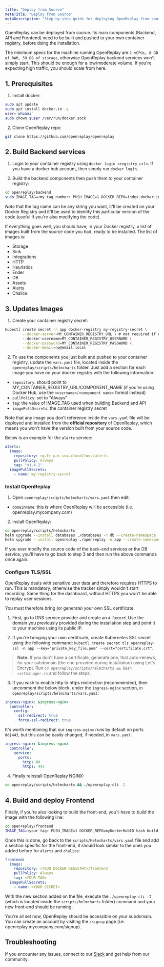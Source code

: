 ```yaml
---
title: "Deploy from Source"
metaTitle: "Deploy from Source"
metaDescription: "Step-by-step guide for deploying OpenReplay from source code."
---
```


OpenReplay can be deployed from source. Its main components (Backend, API and Frontend) need to be built and pushed to your own container registry, before doing the installation.

The minimum specs for the machine running OpenReplay are `2 vCPUs, 8 GB of RAM, 50 GB of storage`, otherwise OpenReplay backend services won't simply start. This should be enough for a low/moderate volume. If you're expecting high traffic, you should scale from here.

## 1. Prerequisites

1. Install docker:

```bash
sudo apt update
sudo apt install docker.io -y
user=`whoami`
sudo chown $user /var/run/docker.sock
```

2. Clone OpenReplay repo:

```bash
git clone https://github.com/openreplay/openreplay
```

## 2. Build Backend services

1. Login to your container registry using `docker login <registry_url>`. If you have a docker hub account, then simply run `docker login`.

2. Build the backend components then push them to your container registry:

```bash
cd openreplay/backend
sudo IMAGE_TAG=<my_tag_number> PUSH_IMAGE=1 DOCKER_REPO=index.docker.io/<username> bash build.sh 
```

*Note* that the tag name can be any string you want, it'll be created on your Docker Registry and it'll be used to identify this particular version of the code (useful if you're also modifying the code).

If everything goes well, you should have, in your Docker registry, a list of images built from the source code you had, ready to be installed.
The list of images is:

- Storage
- Sink
- Integrations
- HTTP
- Heuristics
- Ender
- DB
- Assets
- Alerts
- Chalice


## 3. Updates Images

1. Create your container registry secret:

```bash
kubectl create secret -n app docker-registry my-registry-secret \
        --docker-server=MY_CONTAINER_REGISTRY_URL \ # not required if docker hub
        --docker-username=MY_CONTAINER_REGISTRY_USERNAME \
        --docker-password=MY_CONTAINER_REGISTRY_PASSWORD \
        --docker-email=no@email.local 
```

2. To use the components you just built and pushed to your container registry, update the `vars.yaml` file, located inside the `openreplay/scripts/helmcharts` folder. 
Just add a section for each image you have on your docker registry with the following information:

- `repository`: should point to MY_CONTAINER_REGISTRY_URL/COMPONENT_NAME (if you're using Docker Hub, use the `<username>/<component name>` format instead)
- `pullPolicy`: set to "Always"
- `tag`: the value of IMAGE_TAG used when building Backend and API
- `imagePullSecrets`: the container registry secret

Note that any image you don't reference inside the `vars.yaml` file will be deployed and installed from the **official repository** of OpenReplay, which means you won't have the version built from your source code.

Below is an example for the `alerts` service:

```yaml
alerts:
  image:
    repository: rg.fr-par.scw.cloud/foss/alerts
    pullPolicy: Always
    tag: "v1.4.2"
  imagePullSecrets: 
    - name: my-registry-secret
```

### Install OpenReplay

1. Open `openreplay/scripts/helmcharts/vars.yaml` then edit:
- `domainName`: this is where OpenReplay will be accessible (i.e. openreplay.mycompany.com)

2. Install OpenReplay:

```bash
cd openreplay/scripts/helmcharts
helm upgrade --install databases ./databases -n db --create-namespace --wait -f ./vars.yaml --atomic
helm upgrade --install openreplay ./openreplay -n app --create-namespace --wait -f ./vars.yaml --atomic
```

If you ever modify the source code of the back-end services or the DB service, you'll have to  go back to step 3 and then run the above commands once again.

### Configure TLS/SSL

OpenReplay deals with sensitive user data and therefore requires HTTPS to run. This is mandatory, otherwise the tracker simply wouldn't start recording. Same thing for the dashboard, without HTTPS you won't be able to replay user sessions.

You must therefore bring (or generate) your own SSL certificate.

1. First, go to DNS service provider and create an `A Record`. Use the domain you previously provided during the installation step and point it to your machine using its public IP.

2. If you're bringing your own certificate, create Kubernetes SSL secret using the following command: `kubectl create secret tls openreplay-ssl -n app --key="private_key_file.pem" --cert="certificate.crt"`.

> **Note:** If you don't have a certificate, generate one, that auto-renews, for your subdomain (the one provided during installation) using Let's Encrypt. Run `cd openreplay/scripts/helmcharts && bash certmanager.sh` and follow the steps.

3. If you wish to enable http to https redirection (recommended), then uncomment the below block, under the `ingress-nginx` section, in `openreplay/scripts/helmcharts/vars.yaml`:
   
```yaml
ingress-nginx: &ingress-nginx
  controller:
    config:
      ssl-redirect: true
      force-ssl-redirect: true
```

It's worth mentioning that our `ingress-nginx` runs by default on ports `80|443`, but this can be easily changed, if needed, in `vars.yaml`:

```yaml
ingress-nginx: &ingress-nginx
  controller:
    service:
      ports:
        http: 80
        https: 443
```

4. Finally reinstall OpenReplay NGINX:

```bash
cd openreplay/scripts/helmcharts && ./openreplay-cli -I
```

## 4. Build and deploy Frontend

Finally, if you're also looking to build the front-end, you'll have to build the image with the following line:

```bash
cd openreplay/frontend
IMAGE_TAG=<your tag> PUSH_IMAGE=1 DOCKER_REPO=myDockerHubID bash build.sh
```

Once this is done, go back to the `scripts/helmcharts/vars.yaml` file and add a section specific for the front-end, it should look similar to the ones you added before for `alerts` and `chalice`:

```yaml
frontend:
  image:
    repository: <YOUR DOCKER REGISTRY>/frontend
    pullPolicy: Always
    tag: <YOUR TAG>
  imagePullSecrets: 
    - name: <YOUR SECRET>
```

With the new section added on the file, execute the `./openreplay-cli -I` (which is located inside the `scripts/helmcharts` folder) command and your new front-end should be running.

You're all set now, OpenReplay should be accessible on your subdomain. You can create an account by visiting the `/signup` page (i.e. openreplay.mycompany.com/signup).

## Troubleshooting

If you encounter any issues, connect to our [Slack](https://slack.openreplay.com) and get help from our community.
